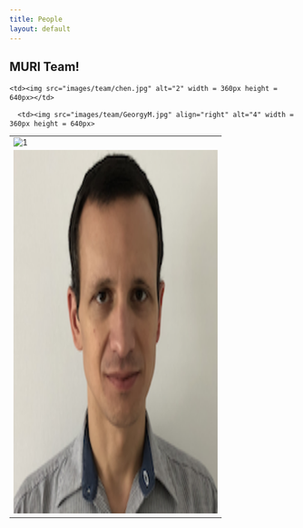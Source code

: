 ```yaml
---
title: People
layout: default
---
```

## MURI Team!

<table>
  <tr>
    <td> <img src="images/team/bushuk.jpg"  alt="1" width = 360px height = 640px ></td>

    <td><img src="images/team/chen.jpg" alt="2" width = 360px height = 640px></td>
   </tr> 
   <tr>
      <td><img src="images/team/dimitris_small.png" alt="3" width = 360px height = 640px></td>

      <td><img src="images/team/GeorgyM.jpg" align="right" alt="4" width = 360px height = 640px>
  </td>
  </tr>
</table>
